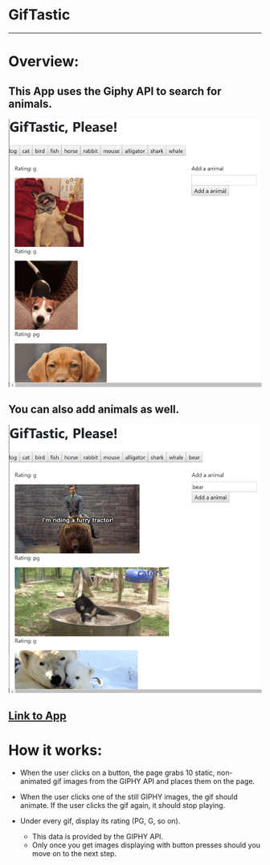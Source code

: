# GifTastic
---
# Overview:
   ## This App uses the Giphy API to search for animals. 

   ![Before Adding Animal](assests/images/Giphy_Dog.PNG)

   
   ## You can also add animals as well.

   ![After Adding Animal](assests/images/Giphy_Bear.PNG)


[Link to App](https://josemenis.github.io/GifTastic/)
---
# How it works:

*   When the user clicks on a button, the page grabs 10 static, non-animated gif images from the GIPHY API and places them on the page.

*   When the user clicks one of the still GIPHY images, the gif should animate. If the user clicks the gif again, it should stop playing.

* Under every gif, display its rating (PG, G, so on).
   * This data is provided by the GIPHY API.
   * Only once you get images displaying with button presses should you move on to the next step.

